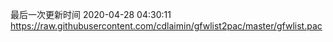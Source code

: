 最后一次更新时间 2020-04-28 04:30:11
https://raw.githubusercontent.com/cdlaimin/gfwlist2pac/master/gfwlist.pac

